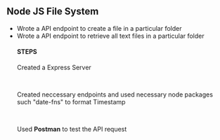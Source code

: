 <h2>Node JS File System</h2>
<ul>
  <li>Wrote a API endpoint to create a file in a particular folder</li>
  <li>Wrote a API endpoint to retrieve all text files in a particular folder</li>

  <h4>STEPS</h4>
  <p>Created a Express Server</p><br>
  <p>Created neccessary endpoints and used necessary node packages such "date-fns" to format Timestamp</p><br>
  <p>Used <b>Postman</b> to test the API request</p>
</ul>
